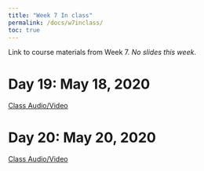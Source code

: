 ```yaml
---
title: "Week 7 In class"
permalink: /docs/w7inclass/
toc: true
---
```


Link to course materials from Week 7. <i> No slides this week. </i>

# Day 19: May 18, 2020

[Class Audio/Video](https://canvas.stanford.edu/courses/115648/files/folder/18%20May%202020%20-%20Audio%20Video)


# Day 20: May 20, 2020

[Class Audio/Video](https://canvas.stanford.edu/courses/115648/files/folder/20%20May%202020%20-%20Audio%20Video)


<!---
# Day 21: May 22, 2020

[Class Slides](https://stanford-bioe80.github.io/docs/Stanford_BIOE80_Day18_15May20.pdf)

[Class Audio/Video](https://canvas.stanford.edu/courses/115648/files/folder/15%20May%202020%20-%20Audio%20Video)
--->

